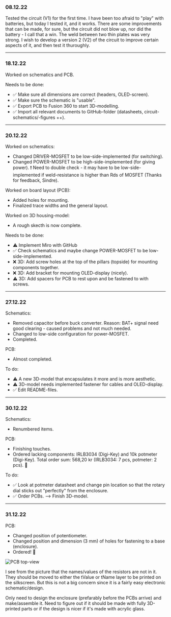 ### 08.12.22
Tested the circuit (V1) for the first time. 
I have been too afraid to "play" with batteries, but today I tested it, and it works. 
There are some improvements that can be made, for sure, but the circuit did not blow up, nor did the battery - I call that a win. 
The weld between two thin plates was very strong.
I wish to develop a version 2 (V2) of the circuit to improve certain aspects of it, and then test it thuroughly.

------------
### 18.12.22
Worked on schematics and PCB.

Needs to be done:
* ✅ Make sure all dimensions are correct (headers, OLED-screen).
* ✅ Make sure the schematic is "usable".
* ✅ Export PCB to Fusion 360 to start 3D-modelling.
* ✅ Import all relevant documents to GitHub-folder (datasheets, circuit-schematics/-figures ++).

------------
### 20.12.22
Worked on schematics:
* Changed DRIVER-MOSFET to be low-side-implemented (for switching).
* Changed POWER-MOSFET to be high-side-implemented (for giving power). ❗️ Need to double check - it may have to be low-side-implemented if weld-resistance is higher than Rds of MOSFET (Thanks for feedback, Sindre).

Worked on board layout (PCB):
* Added holes for mounting.
* Finalized trace widths and the general layout.

Worked on 3D housing-model:
* A rough skecth is now complete.

Needs to be done:
* ⚠️ Implement Miro with GitHub
* ✅ Check schematics and maybe change POWER-MOSFET to be low-side-implemented.
* ❌ 3D: Add screw holes at the top of the pillars (topside) for mounting components together.
* ❌ 3D: Add bracket for mounting OLED-display (nicely).
* ⚠️ 3D: Add spacers for PCB to rest upon and be fastened to with screws.

------------
### 27.12.22
Schematics:
* Removed capacitor before buck converter. Reason: BAT+ signal need good clearing - caused problems and not much needed.
* Changed to low-side configuration for power-MOSFET.
* Completed.

PCB:
* Almost completed.

To do:
* ⚠ A new 3D-model that encapsulates it more and is more aesthetic.
* ⚠️ 3D-model needs implemented fastener for cables and OLED-display.
* ✅ Edit README-files.
  
------------
### 30.12.22
Schematics: 
* Renumbered items.
 
PCB:
* Finishing touches. 
* Ordered lacking components: IRLB3034 (Digi-Key) and 10k potmeter (Digi-Key). Total order sum: 568,20 kr (IRLB3034: 7 pcs, potmeter: 2 pcs). 🥳

To do:
* ✅ Look at potmeter datasheet and change pin location so that the rotary dial sticks out "perfectly" from the enclosure.
* ✅ Order PCBs. --> Finish 3D-model.

------------
### 31.12.22
PCB:
* Changed position of potentiometer.
* Changed position and dimension (3 mm) of holes for fastening to a base (enclosure).
* Ordered! 🥳

![PCB top-view](https://user-images.githubusercontent.com/18615800/210152181-a58769d7-d55a-4dff-8f5d-4bb56ca737be.png)

I see from the picture that the names/values of the resistors are not in it. They should be moved to either the tValue or tName layer to be printed on the silkscreen. But this is not a big concern since it is a fairly easy electronic schematic/design.

Only need to design the enclosure (prefarably before the PCBs arrive) and make/assemble it. Need to figure out if it should be made with fully 3D-printed parts or if the design is nicer if it's made with acrylic glass. 
